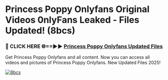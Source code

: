 # Princess Poppy Onlyfans Original Videos 0nlyFans Leaked - Files Updated! (8bcs)

<h3>🔴 CLICK HERE 🌐==►► <a href="https://tinyurl.com/2wckxsce" rel="nofollow">Princess Poppy Onlyfans Updated Files</a></h3>

Get Princess Poppy Onlyfans and all content. Now you can access all videos and pictures of Princess Poppy Onlyfans. New Updated Files 2025!

[![8bcs](https://i.imgur.com/AFduVYN.gif)](https://tinyurl.com/2wckxsce)
